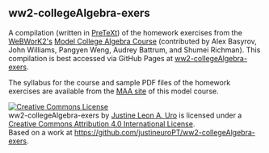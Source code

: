 ## ww2-collegeAlgebra-exers

A compilation (written in [PreTeXt](https://pretext.org)) of the homework exercises from the [WeBWorK2's](https://webwork.maa.org/wiki/WeBWorK_Main_Page) [Model College Algebra Course](https://webwork.maa.org/wiki/ModelCourses/CollegeAlgebra) (contributed by Alex Basyrov, John Williams, Pangyen Weng, Audrey Battrum, and Shumei Richman).  This compilation is best accessed via GitHub Pages at [ww2-collegeAlgebra-exers](https://justineuropt.github.io/ww2-collegeAlgebra-exers).  

The syllabus for the course and sample PDF files of the homework exercises are available from the [MAA site](https://webwork.maa.org/wiki/ModelCourses/CollegeAlgebra) of this model course.  


<a rel="license" href="http://creativecommons.org/licenses/by/4.0/"><img alt="Creative Commons License" style="border-width:0" src="https://i.creativecommons.org/l/by/4.0/80x15.png" /></a><br /><span xmlns:dct="http://purl.org/dc/terms/" property="dct:title">ww2-collegeAlgebra-exers</span> by <a xmlns:cc="http://creativecommons.org/ns#" href="https://github.com/justineuroPT/" property="cc:attributionName" rel="cc:attributionURL">Justine Leon A. Uro</a> is licensed under a <a rel="license" href="http://creativecommons.org/licenses/by/4.0/">Creative Commons Attribution 4.0 International License</a>.<br />Based on a work at <a xmlns:dct="http://purl.org/dc/terms/" href="https://github.com/justineuroPT/ww2-collegeAlgebra-exers" rel="dct:source">https://github.com/justineuroPT/ww2-collegeAlgebra-exers</a>.
